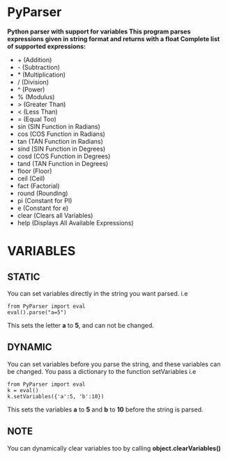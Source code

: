 # PyParser
**Python parser with support for variables
This program parses expressions given in string format and returns with a float
Complete list of supported expressions:**

- \+    (Addition)
- \-    (Subtraction)
- \*    (Multiplication)
- \/    (Division)
- \^    (Power)
- \%    (Modulus)
- \>    (Greater Than)
- \<    (Less Than)
- \=    (Equal Too)
- sin   (SIN Function in Radians)
- cos   (COS Function in Radians)
- tan   (TAN Function in Radians)
- sind  (SIN Function in Degrees)
- cosd  (COS Function in Degrees)
- tand  (TAN Function in Degrees)
- floor (Floor)
- ceil  (Ceil)
- fact  (Factorial)
- round (Rounding)
- pi    (Constant for PI)
- e     (Constant for e)
- clear (Clears all Variables)
- help  (Displays All Available Expressions)

# VARIABLES

## STATIC
You can set variables directly in the string you want parsed. i.e
```
from PyParser import eval
eval().parse("a=5")
```
This sets the letter **a** to **5**, and can not be changed.

## DYNAMIC
You can set variables before you parse the string, and these variables can be changed. You pass a dictionary to the function setVariables i.e
```
from PyParser import eval
k = eval()
k.setVariables({'a':5, 'b':10})
```
This sets the variables **a** to **5** and **b** to **10** before the string is parsed.

## NOTE
You can dynamically clear variables too by calling **object.clearVariables()**



